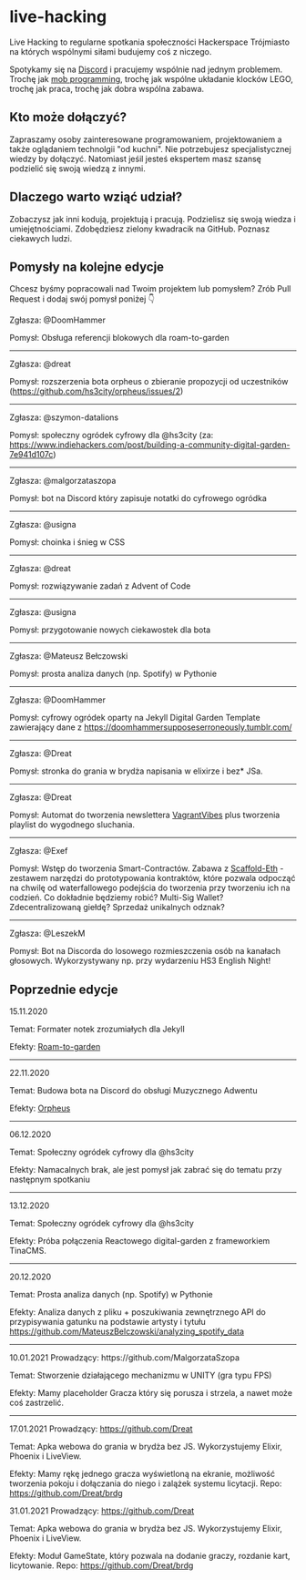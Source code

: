 # live-hacking

Live Hacking to regularne spotkania społeczności Hackerspace Trójmiasto na których wspólnymi siłami budujemy coś z niczego.

Spotykamy się na [Discord](https://discord.gg/GSTgYzU) i pracujemy wspólnie nad jednym problemem. Trochę jak [mob programming](https://en.wikipedia.org/wiki/Mob_programming), trochę jak wspólne układanie klocków LEGO, trochę jak praca, trochę jak dobra wspólna zabawa.

## Kto może dołączyć?

Zapraszamy osoby zainteresowane programowaniem, projektowaniem a także oglądaniem technolgii "od kuchni". Nie potrzebujesz specjalistycznej wiedzy by dołączyć. Natomiast jeśil jesteś ekspertem masz szansę podzielić się swoją wiedzą z innymi.

## Dlaczego warto wziąć udział?

Zobaczysz jak inni kodują, projektują i pracują. Podzielisz się swoją wiedza i umiejętnościami. Zdobędziesz zielony kwadracik na GitHub. Poznasz ciekawych ludzi.

## Pomysły na kolejne edycje

Chcesz byśmy popracowali nad Twoim projektem lub pomysłem? Zrób Pull Request i dodaj swój pomysł poniżej 👇

Zgłasza: @DoomHammer

Pomysł: Obsługa referencji blokowych dla roam-to-garden

<hr>

Zgłasza: @dreat

Pomysł: rozszerzenia bota orpheus o zbieranie propozycji od uczestników (https://github.com/hs3city/orpheus/issues/2)

<hr>

Zgłasza: @szymon-datalions

Pomysł: społeczny ogródek cyfrowy dla @hs3city (za: https://www.indiehackers.com/post/building-a-community-digital-garden-7e941d107c)

<hr>

Zgłasza: @malgorzataszopa

Pomysł: bot na Discord który zapisuje notatki do cyfrowego ogródka

<hr>

Zgłasza: @usigna

Pomysł: choinka i śnieg w CSS

<hr>

Zgłasza: @dreat

Pomysł: rozwiązywanie zadań z Advent of Code

<hr>

Zgłasza: @usigna

Pomysł: przygotowanie nowych ciekawostek dla bota

<hr>

Zgłasza: @Mateusz Bełczowski

Pomysł: prosta analiza danych (np. Spotify) w Pythonie

<hr>

Zgłasza: @DoomHammer

Pomysł: cyfrowy ogródek oparty na Jekyll Digital Garden Template zawierający dane z https://doomhammersupposeserroneously.tumblr.com/

<hr>

Zgłasza: @Dreat

Pomysł: stronka do grania w brydża napisania w elixirze i bez* JSa.

<hr>

Zgłasza: @Dreat

Pomysł: Automat do tworzenia newslettera [VagrantVibes](https://www.getrevue.co/profile/vagrantvibes) plus tworzenia playlist do wygodnego sluchania.

<hr>

Zgłasza: @Exef

Pomysł: Wstęp do tworzenia Smart-Contractów. Zabawa z [Scaffold-Eth](https://github.com/austintgriffith/scaffold-eth) - zestawem narzędzi do prototypowania kontraktów, które pozwala odpocząć na chwilę od waterfallowego podejścia do tworzenia przy tworzeniu ich na codzień. Co dokładnie będziemy robić? Multi-Sig Wallet? Zdecentralizowaną giełdę? Sprzedaż unikalnych odznak? 

<hr>

Zgłasza: @LeszekM

Pomysł: Bot na Discorda do losowego rozmieszczenia osób na kanałach głosowych. Wykorzystywany np. przy wydarzeniu HS3 English Night!

## Poprzednie edycje

15.11.2020

Temat: Formater notek zrozumiałych dla Jekyll

Efekty: [Roam-to-garden](https://github.com/DoomHammer/roam-to-git/tree/roam-to-garden)

<hr>

22.11.2020

Temat: Budowa bota na Discord do obsługi Muzycznego Adwentu

Efekty: [Orpheus](https://github.com/hs3city/orpheus)

<hr>

06.12.2020

Temat: Społeczny ogródek cyfrowy dla @hs3city

Efekty: Namacalnych brak, ale jest pomysł jak zabrać się do tematu przy następnym spotkaniu

<hr>

13.12.2020

Temat: Społeczny ogródek cyfrowy dla @hs3city

Efekty: Próba połączenia Reactowego digital-garden z frameworkiem TinaCMS. 

<hr>

20.12.2020

Temat: Prosta analiza danych (np. Spotify) w Pythonie

Efekty: Analiza danych z pliku + poszukiwania zewnętrznego API do przypisywania gatunku na podstawie artysty i tytułu https://github.com/MateuszBelczowski/analyzing_spotify_data

<hr>
10.01.2021
Prowadzący: https://github.com/MalgorzataSzopa

Temat: Stworzenie działającego mechanizmu w UNITY (gra typu FPS)

Efekty: Mamy placeholder Gracza który się porusza i strzela, a nawet może coś zastrzelić.
<hr>

17.01.2021
Prowadzący: https://github.com/Dreat

Temat: Apka webowa do grania w brydża bez JS. Wykorzystujemy Elixir, Phoenix i LiveView.

Efekty: Mamy rękę jednego gracza wyświetloną na ekranie, możliwość tworzenia pokoju i dołączania do niego i zalążek systemu licytacji.
Repo: https://github.com/Dreat/brdg

</hr>

31.01.2021
Prowadzący: https://github.com/Dreat

Temat: Apka webowa do grania w brydża bez JS. Wykorzystujemy Elixir, Phoenix i LiveView.

Efekty: Moduł GameState, który pozwala na dodanie graczy, rozdanie kart, licytowanie.
Repo: https://github.com/Dreat/brdg

</hr>
